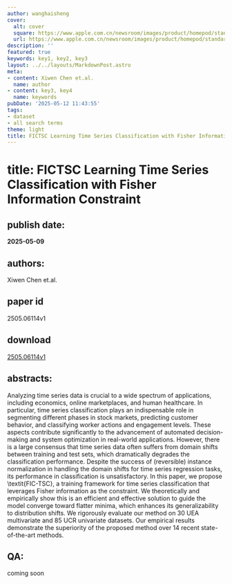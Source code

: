 ```yaml
---
author: wanghaisheng
cover:
  alt: cover
  square: https://www.apple.com.cn/newsroom/images/product/homepod/standard/Apple-HomePod-hero-230118_big.jpg.large_2x.jpg
  url: https://www.apple.com.cn/newsroom/images/product/homepod/standard/Apple-HomePod-hero-230118_big.jpg.large_2x.jpg
description: ''
featured: true
keywords: key1, key2, key3
layout: ../../layouts/MarkdownPost.astro
meta:
- content: Xiwen Chen et.al.
  name: author
- content: key3, key4
  name: keywords
pubDate: '2025-05-12 11:43:55'
tags:
- dataset
- all search terms
theme: light
title: FICTSC Learning Time Series Classification with Fisher Information Constraint
---
```


# title: FICTSC Learning Time Series Classification with Fisher Information Constraint 
## publish date: 
**2025-05-09** 
## authors: 
  Xiwen Chen et.al. 
## paper id
2505.06114v1
## download
[2505.06114v1](http://arxiv.org/abs/2505.06114v1)
## abstracts:
Analyzing time series data is crucial to a wide spectrum of applications, including economics, online marketplaces, and human healthcare. In particular, time series classification plays an indispensable role in segmenting different phases in stock markets, predicting customer behavior, and classifying worker actions and engagement levels. These aspects contribute significantly to the advancement of automated decision-making and system optimization in real-world applications. However, there is a large consensus that time series data often suffers from domain shifts between training and test sets, which dramatically degrades the classification performance. Despite the success of (reversible) instance normalization in handling the domain shifts for time series regression tasks, its performance in classification is unsatisfactory. In this paper, we propose \textit{FIC-TSC}, a training framework for time series classification that leverages Fisher information as the constraint. We theoretically and empirically show this is an efficient and effective solution to guide the model converge toward flatter minima, which enhances its generalizability to distribution shifts. We rigorously evaluate our method on 30 UEA multivariate and 85 UCR univariate datasets. Our empirical results demonstrate the superiority of the proposed method over 14 recent state-of-the-art methods.
## QA:
coming soon
